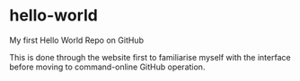 # hello-world
My first Hello World Repo on GitHub

This is done through the website first to familiarise myself with the interface before moving to command-online GitHub operation.
